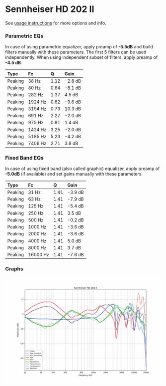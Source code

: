 # Sennheiser HD 202 II
See [usage instructions](https://github.com/jaakkopasanen/AutoEq#usage) for more options and info.

### Parametric EQs
In case of using parametric equalizer, apply preamp of **-5.5dB** and build filters manually
with these parameters. The first 5 filters can be used independently.
When using independent subset of filters, apply preamp of **-4.5 dB**.

| Type    | Fc      |    Q | Gain    |
|:--------|:--------|:-----|:--------|
| Peaking | 38 Hz   | 1.12 | -2.8 dB |
| Peaking | 80 Hz   | 0.64 | -8.1 dB |
| Peaking | 282 Hz  | 1.37 | 4.5 dB  |
| Peaking | 1924 Hz | 0.62 | -9.6 dB |
| Peaking | 3194 Hz | 0.73 | 10.3 dB |
| Peaking | 691 Hz  | 2.27 | -2.0 dB |
| Peaking | 975 Hz  | 0.81 | 1.4 dB  |
| Peaking | 1424 Hz | 3.25 | -2.0 dB |
| Peaking | 5185 Hz | 5.23 | -4.2 dB |
| Peaking | 7406 Hz | 2.71 | 3.8 dB  |

### Fixed Band EQs
In case of using fixed band (also called graphic) equalizer, apply preamp of **-5.0dB**
(if available) and set gains manually with these parameters.

| Type    | Fc       |    Q | Gain    |
|:--------|:---------|:-----|:--------|
| Peaking | 31 Hz    | 1.41 | -3.9 dB |
| Peaking | 63 Hz    | 1.41 | -7.9 dB |
| Peaking | 125 Hz   | 1.41 | -5.4 dB |
| Peaking | 250 Hz   | 1.41 | 3.5 dB  |
| Peaking | 500 Hz   | 1.41 | -0.2 dB |
| Peaking | 1000 Hz  | 1.41 | -3.6 dB |
| Peaking | 2000 Hz  | 1.41 | -3.6 dB |
| Peaking | 4000 Hz  | 1.41 | 5.0 dB  |
| Peaking | 8000 Hz  | 1.41 | 3.7 dB  |
| Peaking | 16000 Hz | 1.41 | -7.6 dB |

### Graphs
![](./Sennheiser%20HD%20202%20II.png)